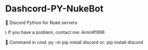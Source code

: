 # Dashcord-PY-NukeBot

🤖 Discord Python for Nuke servers

📞 If you have a problem, contact me: Amin#1998

📲 Command in cmd: py -m pip install discord
               or: pip install discord
